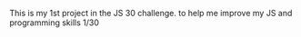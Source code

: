 This is my 1st project in the JS 30 challenge.
to help me improve my JS and programming skills
1/30
